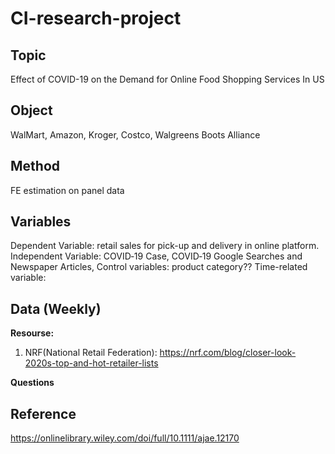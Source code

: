# CI-research-project

## Topic 

Effect of COVID-19 on the Demand for Online Food Shopping Services In US

## Object
WalMart, Amazon, Kroger, Costco, Walgreens Boots Alliance

## Method

FE estimation on panel data

## Variables 
Dependent Variable: retail sales for pick-up and delivery in online platform.
Independent Variable: COVID‐19 Case, COVID‐19 Google Searches and Newspaper Articles, 
Control variables: product category??
Time-related variable: 

## Data (Weekly)



**Resourse:**

1. NRF(National Retail Federation): https://nrf.com/blog/closer-look-2020s-top-and-hot-retailer-lists


**Questions**




## Reference
https://onlinelibrary.wiley.com/doi/full/10.1111/ajae.12170
